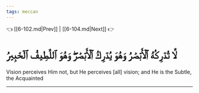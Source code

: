 ```yaml
---
tags: meccan
---
```


👈 [[6-102.md|Prev]] | [[6-104.md|Next]] 👉

# لَّا تُدۡرِكُهُ ٱلۡأَبۡصَٰرُ وَهُوَ يُدۡرِكُ ٱلۡأَبۡصَٰرَۖ وَهُوَ ٱللَّطِيفُ ٱلۡخَبِيرُ

Vision perceives Him not, but He perceives [all] vision; and He is the Subtle, the Acquainted

---

